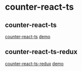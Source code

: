 # counter-react-ts

## counter-react-ts

[counter-react-ts](/counter-react-ts) [demo](https://hyeonjae.github.io/counter-react-ts)

## counter-react-ts-redux

[counter-react-ts-redux](/counter-react-ts-redux) [demo](https://hyeonjae.github.io/counter-react-ts-redux)

